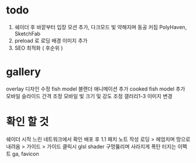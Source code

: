 # todo

1. 쉐이더 후 바깥부터 입장 모션 추가, 다크모드 빛 약해지며 동공 커짐
   PolyHaven, SketchFab
2. preload 로 로딩 배경 이미지 추가
3. SEO 최적화 ( 후순위 )

# gallery

overlay 디자인 수정
fish model 블랜더 애니메이션 추가
cooked fish model 추가
모바일 슬라이드 간격 조정
모바일 빛 크기 및 강도 조정
갤러리1-3 이미지 변경

# 확인 할 것

쉐이더 시작 느린 네트워크에서 확인
배포 후 1.1 패치 노트 작성
로딩 > 헤엄치며 땅으로 내려옴 > 가이드 > 가이드 클릭시 glsl shader 구멍뚫리며 사라지게
폭탄 터지는 이펙트
ga, favicon
